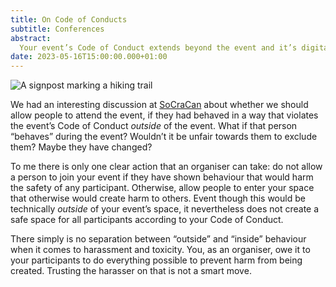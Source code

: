 ```yaml
---
title: On Code of Conducts
subtitle: Conferences
abstract:
  Your event’s Code of Conduct extends beyond the event and it’s digital spaces
date: 2023-05-16T15:00:00.000+01:00
---
```


![A signpost marking a hiking trail](https://assets.chaos.social/media_attachments/files/110/378/675/212/062/591/original/93c9a08c491e805c.jpg)

We had an interesting discussion at [SoCraCan](https://SoCraCan.com/) about
whether we should allow people to attend the event, if they had behaved in a way
that violates the event’s Code of Conduct _outside_ of the event. What if that
person “behaves” during the event? Wouldn’t it be unfair towards them to exclude
them? Maybe they have changed?

To me there is only one clear action that an organiser can take: do not allow a
person to join your event if they have shown behaviour that would harm the
safety of any participant. Otherwise, allow people to enter your space that
otherwise would create harm to others. Event though this would be technically
_outside_ of your event’s space, it nevertheless does not create a safe space
for all participants according to your Code of Conduct.

There simply is no separation between “outside” and “inside” behaviour when it
comes to harassment and toxicity. You, as an organiser, owe it to your
participants to do everything possible to prevent harm from being created.
Trusting the harasser on that is not a smart move.
